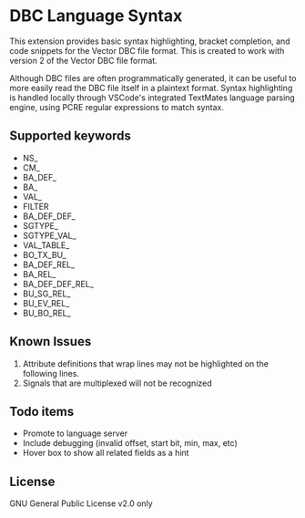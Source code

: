 # DBC Language Syntax

This extension provides basic syntax highlighting, bracket completion, and code snippets 
for the Vector DBC file format. This is created to work with version 2 of the Vector 
DBC file format.

Although DBC files are often programmatically generated, it can be useful to
more easily read the DBC file itself in a plaintext format. 
Syntax highlighting is handled locally through VSCode's 
integrated TextMates language parsing engine, using PCRE regular 
expressions to match syntax. 

## Supported keywords
- NS_ 
- CM_
- BA_DEF_
- BA_
- VAL_
- FILTER
- BA_DEF_DEF_
- SGTYPE_
- SGTYPE_VAL_
- VAL_TABLE_
- BO_TX_BU_
- BA_DEF_REL_
- BA_REL_
- BA_DEF_DEF_REL_
- BU_SG_REL_
- BU_EV_REL_
- BU_BO_REL_

## Known Issues

1. Attribute definitions that wrap lines may not be highlighted on the following
   lines. 
1. Signals that are multiplexed will not be recognized

## Todo items
- Promote to language server
- Include debugging (invalid offset, start bit, min, max, etc)
- Hover box to show all related fields as a hint

## License
GNU General Public License v2.0 only
